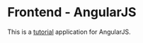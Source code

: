 # Frontend - AngularJS

This is a [tutorial](https://docs.angularjs.org/tutorial) application for AngularJS.


